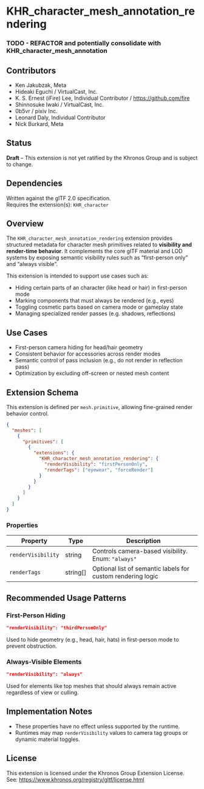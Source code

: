 # KHR_character_mesh_annotation_rendering

### TODO -  REFACTOR and potentially consolidate with KHR_character_mesh_annotation

## Contributors

- Ken Jakubzak, Meta
- Hideaki Eguchi / VirtualCast, Inc.
- K. S. Ernest (iFire) Lee, Individual Contributor / https://github.com/fire
- Shinnosuke Iwaki / VirtualCast, Inc.
- 0b5vr / pixiv Inc.
- Leonard Daly, Individual Contributor
- Nick Burkard, Meta

## Status

**Draft** – This extension is not yet ratified by the Khronos Group and is subject to change.

## Dependencies

Written against the glTF 2.0 specification.  
Requires the extension(s):  `KHR_character`

## Overview

The `KHR_character_mesh_annotation_rendering` extension provides structured metadata for character mesh primitives related to **visibility and render-time behavior**. It complements the core glTF material and LOD systems by exposing semantic visibility rules such as “first-person only” and “always visible”.

This extension is intended to support use cases such as:

- Hiding certain parts of an character (like head or hair) in first-person mode
- Marking components that must always be rendered (e.g., eyes)
- Toggling cosmetic parts based on camera mode or gameplay state
- Managing specialized render passes (e.g. shadows, reflections)

## Use Cases

- First-person camera hiding for head/hair geometry
- Consistent behavior for accessories across render modes
- Semantic control of pass inclusion (e.g., do not render in reflection pass)
- Optimization by excluding off-screen or nested mesh content

## Extension Schema

This extension is defined per `mesh.primitive`, allowing fine-grained render behavior control.

```json
{
  "meshes": [
    {
      "primitives": [
        {
          "extensions": {
            "KHR_character_mesh_annotation_rendering": {
              "renderVisibility": "firstPersonOnly",
              "renderTags": ["eyewear", "forceRender"]
            }
          }
        }
      ]
    }
  ]
}
```

### Properties

| Property         | Type        | Description                                                                 |
|------------------|-------------|-----------------------------------------------------------------------------|
| `renderVisibility` | string    | Controls camera-based visibility. Enum: `"always"` | `"firstPersonOnly"` | `"thirdPersonOnly"` | `"never"` |
| `renderTags`     | string[]    | Optional list of semantic labels for custom rendering logic                |

## Recommended Usage Patterns

### First-Person Hiding

```json
"renderVisibility": "thirdPersonOnly"
```

Used to hide geometry (e.g., head, hair, hats) in first-person mode to prevent obstruction.

### Always-Visible Elements

```json
"renderVisibility": "always"
```

Used for elements like top meshes that should always remain active regardless of view or culling.

## Implementation Notes

- These properties have no effect unless supported by the runtime.
- Runtimes may map `renderVisibility` values to camera tag groups or dynamic material toggles.

## License

This extension is licensed under the Khronos Group Extension License.  
See: https://www.khronos.org/registry/gltf/license.html
